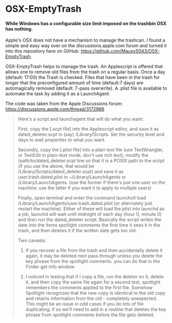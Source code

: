 OSX-EmptyTrash
==============
#### While Windows has a configurable size limit imposed on the trashbin OSX has nothing. 

Apple's OSX does not have a mechanism to manage the trashcan. I found a simple and easy way over on the discussions.apple.com forum and turned it into this repository here on GitHub: https://github.com/Mausy5043/OSX-EmptyTrash. 

OSX-EmptyTrash helps to manage the trash. An Applescript is offered that allows one to remove old files from the trash on a regular basis. Once a day (default: 17:00) the Trash is checked. Files that have been in the trash for longer that the preconfigured amount of time (default:7 days) are automagically removed (default: 7-pass overwrite). A .plist file is available to automate the task by adding it as a LaunchAgent.

The code was taken from the Apple Discussions forum: https://discussions.apple.com/thread/3172966

> Here's a script and launchagent that will do what you want:
>
> First, copy the [.scpt file] into the Applescript editor, and save it as dated_deleter.scpt in (say) /Library/Scripts.  Set the security level and days to wait properties to what you want.
> 
> Secondly, copy the [.plist file] into a plain text file (use TextWrangler, or TextEdit in plain-text mode, don't use rich text), modify the /path/to/dated_deleter.scpt line so that it is a POSIX path to the script (if you use the above, that would be /Library/Scripts/dated_deleter.scpt) and save it as user.trash.dated.plist in ~/Library/LaunchAgents or /Library/LaunchAgents. (use the former if there's just one user on the machine; use the latter if you want it to apply to multiple users)
> 
> Finally, open terminal and enter the command launchctl load /Library/LaunchAgents/user.trash.dated.plist (or alternately just restart the machine).  Either of these will load the plist into launchd as a job, launchd will wait until midnight of each day (hour 0, minute 0) and then run the dated_deleter script.  Basically the script writes the date into the items spotlight comments the first time it sees it in the trash, and then deletes it if the written date gets too old.
>
> Two caveats:
>
> 1. if you recover a file from the trash and then accidentally delete it again, it may be deleted next pass through unless you delete the key phrase from the spotlight comments.  you can do that in the Finder get info window.
>
> 2. I noticed in testing that if I copy a file, run the deleter on it, delete it, and then copy the same file again for a second test, spotlight remembers the comments applied to the first file.  Somehow Spotlight recognizes that the new copy is identical to the old copy and retains information from the old - completely unexpected.  This might be an issue in odd cases if you do lots of file duplicating; if so we'll need to add in a routine that deletes the key phrase from spotlight comments before the file gets deleted.
